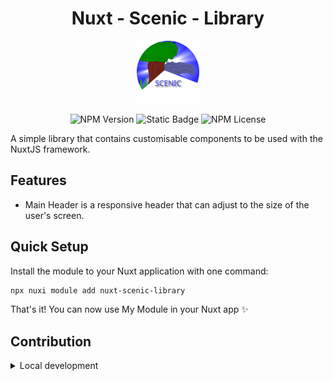 <!--
Get your module up and running quickly.

Find and replace all on all files (CMD+SHIFT+F):
- Name: My Module
- Package name: my-module
- Description: My new Nuxt module
-->

<h1 align="center">Nuxt - Scenic - Library</h1>
<p align="center">
<img src="docs/images/logo.webp" width="100px"/>
</p>
<p align="center">
<img alt="NPM Version" src="https://img.shields.io/npm/v/nuxt-scenic-library">
<img alt="Static Badge" src="https://img.shields.io/badge/NuxtJs-black?style=flat&logo=nuxtdotjs&logoSize=auto">
<img alt="NPM License" src="https://img.shields.io/npm/l/nuxt-scenic-library">
</p>

A simple library that contains customisable components to be used with the NuxtJS framework.
## Features

<!-- Highlight some of the features your module provide here -->
- Main Header is a responsive header that can adjust to the size of the user's screen.

## Quick Setup

Install the module to your Nuxt application with one command:

```bash
npx nuxi module add nuxt-scenic-library
```

That's it! You can now use My Module in your Nuxt app ✨


## Contribution

<details>
  <summary>Local development</summary>
  
  ```bash
  # Install dependencies
  npm install
  
  # Generate type stubs
  npm run dev:prepare
  
  # Develop with the playground
  npm run dev
  
  # Build the playground
  npm run dev:build
  
  # Run ESLint
  npm run lint
  
  # Run Vitest
  npm run test
  npm run test:watch
  
  # Release new version
  npm run release
  ```

</details>


<!-- Badges -->
[npm-version-src]: https://img.shields.io/npm/v/my-module/latest.svg?style=flat&colorA=020420&colorB=00DC82
[npm-version-href]: https://npmjs.com/package/my-module

[npm-downloads-src]: https://img.shields.io/npm/dm/my-module.svg?style=flat&colorA=020420&colorB=00DC82
[npm-downloads-href]: https://npmjs.com/package/my-module

[license-src]: https://img.shields.io/npm/l/my-module.svg?style=flat&colorA=020420&colorB=00DC82
[license-href]: https://npmjs.com/package/my-module

[nuxt-src]: https://img.shields.io/badge/Nuxt-020420?logo=nuxt.js
[nuxt-href]: https://nuxt.com
